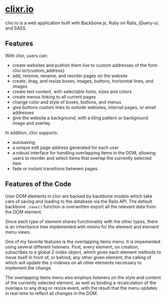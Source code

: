 # [clixr.io][clixr]

[clixr]: http://clixr.io

clixr.io is a web application built with Backbone.js, Ruby on Rails, jQuery-ui, and SASS.

## Features

With clixr, users can:

- create websites and publish them live to custom addresses of the form clixr.io/{custom_address}
- add, remove, rename, and reorder pages on the website
- create, drag, and resize boxes, images, buttons, horizontal lines, and images
- create text content, with selectable fonts, sizes and colors
- create menus linking to all current pages
- change color and style of boxes, buttons, and menus
- give buttons custom links to outside websites, internal pages, or email addresses
- give the website a background, with a tiling pattern or background image and overlay

In addition, clixr supports:
- autosaving
- a unique edit page address generated for each user
- a robust interface for handling overlapping items in the DOM, allowing users to reorder and select items that overlap the currently selected item
- fade or instant transitions between pages

## Features of the Code

User DOM elements in clixr are backed by backbone models which take care of saving and loading to the database via the Rails API. The default backbone `.save()` function is overwritten export all the relevant data from the DOM element.

Since each type of element shares functionality with the other types, there is an inheritance tree implemented with mixins for the element and element menu views.

One of my favorite features is the overlapping items menu. It is impemented using several different listeners. First, every element, on creation, subscribes to a global Z-index object, which gives each element methods to move itself in front of, or behind, any other given element, the calling of which will update the z-indexes on all other elements necessary to implement the change.

The overlapping items menu also employs listeners on the style and content of the currently selected element, as well as binding a recalculation of the overlaps to any drag or resize event, with the result that the menu updates in real-time to reflect all changes in the DOM.

